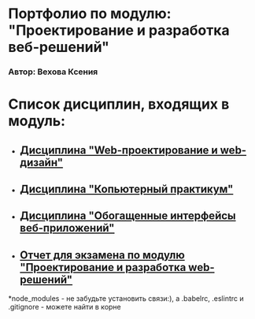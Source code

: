 # Портфолио по модулю: "Проектирование и разработка веб-решений" 
  ###  Автор: Вехова Ксения 

# Список дисциплин, входящих в модуль:
* ## [Дисциплина "Web-проектирование и web-дизайн"](Web)

* ## [Дисциплина "Копьютерный практикум"](KP)
  
* ## [Дисциплина "Обогащенные интерфейсы веб-приложений"](Interf)
  
* ## [Отчет для экзамена по модулю "Проектирование и разработка web-решений"](Exam)



*node_modules - не забудьте установить связи:), а .babelrc, .eslintrc и .gitignore - можете найти в корне

